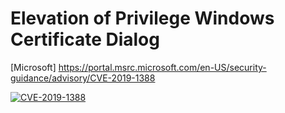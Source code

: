 # Elevation of Privilege Windows Certificate Dialog

[Microsoft] https://portal.msrc.microsoft.com/en-US/security-guidance/advisory/CVE-2019-1388

[![CVE-2019-1388](http://img.youtube.com/vi/n8wf_2epc8k/0.jpg)](http://www.youtube.com/watch?v=n8wf_2epc8k "CVE-2019-1388")
